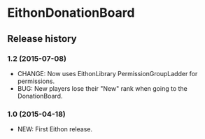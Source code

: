 # EithonDonationBoard

## Release history

### 1.2 (2015-07-08)

* CHANGE: Now uses EithonLibrary PermissionGroupLadder for permissions.
* BUG: New players lose their "New" rank when going to the DonationBoard.

### 1.0 (2015-04-18)

* NEW: First Eithon release.


